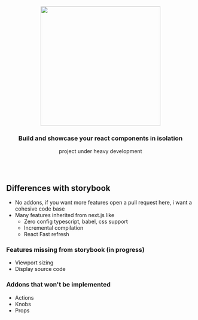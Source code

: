 <div align='center'>
    <br/>
    <br/>
    <img src='https://repository-images.githubusercontent.com/277593641/defb3700-c9c4-11ea-81e7-e0118949a8b5' width='320px'>
    <br/>
    <h3>Build and showcase your react components in isolation</h3>
    <p>project under heavy development</p>
    <br/>
    <br/>
</div>

## Differences with storybook

-   No addons, if you want more features open a pull request here, i want a cohesive code base
-   Many features inherited from next.js like
    -   Zero config typescript, babel, css support
    -   Incremental compilation
    -   React Fast refresh

### Features missing from storybook (in progress)

-   Viewport sizing
-   Display source code

### Addons that won't be implemented

-   Actions
-   Knobs
-   Props
